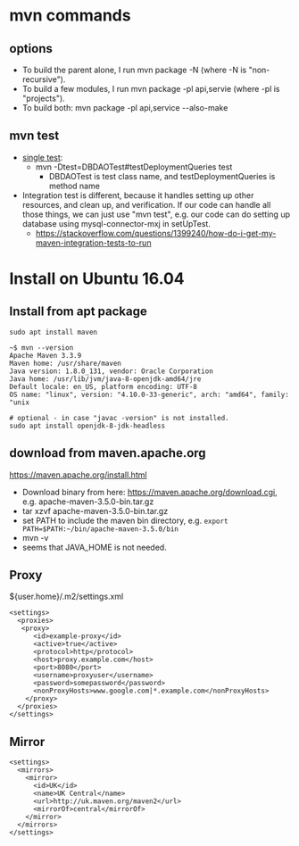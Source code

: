 # mvn commands

## options
* To build the parent alone, I run mvn package -N (where -N is "non-recursive").
* To build a few modules, I run mvn package -pl api,servie (where -pl is "projects").
* To build both: mvn package -pl api,service --also-make

## mvn test
* [single test](http://maven.apache.org/surefire/maven-surefire-plugin/examples/single-test.html):
  * mvn -Dtest=DBDAOTest#testDeploymentQueries test
    * DBDAOTest is test class name, and testDeploymentQueries is method name
* Integration test is different, because it handles setting up other resources, and clean up, and verification. If our
  code can handle all those things, we can just use "mvn test", e.g. our code can do setting up database using mysql-connector-mxj in setUpTest. 
  * https://stackoverflow.com/questions/1399240/how-do-i-get-my-maven-integration-tests-to-run

# Install on Ubuntu 16.04
## Install from apt package
```
sudo apt install maven

~$ mvn --version
Apache Maven 3.3.9
Maven home: /usr/share/maven
Java version: 1.8.0_131, vendor: Oracle Corporation
Java home: /usr/lib/jvm/java-8-openjdk-amd64/jre
Default locale: en_US, platform encoding: UTF-8
OS name: "linux", version: "4.10.0-33-generic", arch: "amd64", family: "unix

# optional - in case "javac -version" is not installed.
sudo apt install openjdk-8-jdk-headless
```
## download from maven.apache.org
https://maven.apache.org/install.html
* Download binary from here: https://maven.apache.org/download.cgi, e.g. apache-maven-3.5.0-bin.tar.gz
* tar xzvf apache-maven-3.5.0-bin.tar.gz
* set PATH to include the maven bin directory, e.g. ```export PATH=$PATH:~/bin/apache-maven-3.5.0/bin```
* mvn -v
* seems that JAVA_HOME is not needed.

## Proxy
${user.home}/.m2/settings.xml
```
<settings>
  <proxies>
   <proxy>
      <id>example-proxy</id>
      <active>true</active>
      <protocol>http</protocol>
      <host>proxy.example.com</host>
      <port>8080</port>
      <username>proxyuser</username>
      <password>somepassword</password>
      <nonProxyHosts>www.google.com|*.example.com</nonProxyHosts>
    </proxy>
  </proxies>
</settings>
```

## Mirror
```
<settings>
  <mirrors>
    <mirror>
      <id>UK</id>
      <name>UK Central</name>
      <url>http://uk.maven.org/maven2</url>
      <mirrorOf>central</mirrorOf>
    </mirror>
  </mirrors>
</settings>  
```
